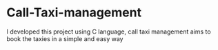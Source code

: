# Call-Taxi-management
I developed this project using C language, call taxi management aims to book the taxies in a simple and easy way
